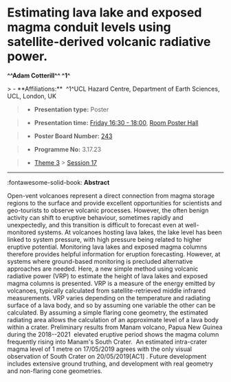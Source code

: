 # Estimating lava lake and exposed magma conduit levels using satellite-derived volcanic radiative power.

**^^Adam Cotterill^^ ^1^**

<!-- more -->> - **Affiliations:**  ^1^UCL Hazard Centre, Department of Earth Sciences, UCL, London, UK 

> - **Presentation type:** Poster

> - **Presentation time:** [Friday 16:30 - 18:00](../sessions_comparison.md#__tabbed_4_6), [Room Poster Hall](../maps_venue.md#__tabbed_1_1)

> - **Poster Board Number:** [243](../map_poster_boards.md#friday)

> - **Programme No:** 3.17.23

> - [Theme 3](../theme3.md) > [Session 17](../sessions/session-3-17.md)

--- 

:fontawesome-solid-book: **Abstract**

Open-vent volcanoes represent a direct connection from magma storage regions to the surface and provide excellent opportunities for scientists and geo-tourists to observe volcanic processes. However, the often benign activity can shift to eruptive behaviour, sometimes rapidly and unexpectedly, and this transition is difficult to forecast even at well-monitored systems.
At volcanoes hosting lava lakes, the lake level has been linked to system pressure, with high pressure being related to higher eruptive potential. Monitoring lava lakes and exposed magma columns therefore provides helpful information for eruption forecasting. However, at systems where ground-based monitoring is precluded alternative approaches are needed.
Here, a new simple method using volcanic radiative power (VRP) to estimate the height of lava lakes and exposed magma columns is presented. VRP is a measure of the energy emitted by volcanoes, typically calculated from satellite-retrieved middle infrared measurements. VRP varies depending on the temperature and radiating surface of a lava body, and so by assuming one variable the other can be calculated. By assuming a simple flaring cone geometry, the estimated radiating area allows the calculation of an approximate level of a lava body within a crater. Preliminary results from Manam volcano, Papua New Guinea during the 2018--2021  elevated eruptive period shows the magma column frequently rising into Manam's South Crater.  An estimated intra-crater magma level of 1 metre on 17/05/2019 agrees with the only visual observation of South Crater on 20/05/2019[AC1] . Future development includes extensive ground truthing, and development with real geometry and non-flaring cone geometries.  

